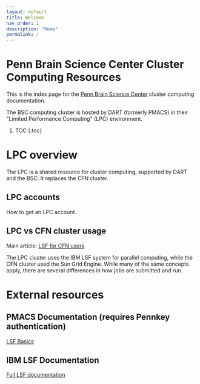 ```yaml
---
layout: default
title: Welcome
nav_order: 1
description: "Home"
permalink: /
---
```


# Penn Brain Science Center Cluster Computing Resources

This is the index page for the [Penn Brain Science
Center](https://pennbrain.upenn.edu) cluster computing documentation. 

The BSC computing cluster is hosted by DART (formerly PMACS) in their "Limited
Performance Computing" (LPC) environment. 

1. TOC 
{:toc}

# LPC overview

The LPC is a shared resource for cluster computing, supported by DART and the
BSC. It replaces the CFN cluster. 

## LPC accounts

How to get an LPC account.

## LPC vs CFN cluster usage

Main article: [LSF for CFN users](/docs/clusterEnvironment/cfnToLSF)

The LPC cluster uses the IBM LSF system for parallel computing, while the CFN
cluster used the Sun Grid Engine. While many of the same concepts apply, there
are several differences in how jobs are submitted and run. 

# External resources

## PMACS Documentation (requires Pennkey authentication)

[LSF Basics](https://wiki.pmacs.upenn.edu/public/LSF_Basics) 


## IBM LSF Documentation

[Full LSF
documentation](https://www.ibm.com/support/knowledgecenter/en/SSWRJV_10.1.0/lsf_welcome/lsf_welcome.html)




